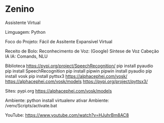 # Zenino
Assistente Virtual

Limguagem:
    Python

Foco do Projeto:
    Fácil de Assitente
    Expansível Virtual

Receito de Bolo:
    Reconhecimento de Voz: (Google)
    Síntese de Voz
    Cabeção IA
    IA: Comands, NLU

Biblioteca
    https://pypi.org/project/SpeechRecognition/
    pip install pyaudio
    pip install SpeechRecognition
    pip install pipwin
    pipwin install pyaudio
    pip install vosk
    pip install pyttsx3
    https://alphacephei.com/vosk/
    https://alphacephei.com/vosk/models
    https://pypi.org/project/pyttsx3/
    

Sites:
    pypi.org
    https://alphacephei.com/vosk/models

Ambiente:
python install virtualenv
ativar Ambiente: /venv/Scripts/activate.bat

YouTube: https://www.youtube.com/watch?v=HJuhrBm8AC8

